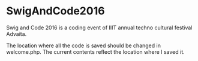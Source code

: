 # SwigAndCode2016
Swig and Code 2016 is a coding event of IIIT annual techno cultural festival Advaita.

The location where all the code is saved should be changed in welcome.php. The current contents reflect the location where I saved it.
